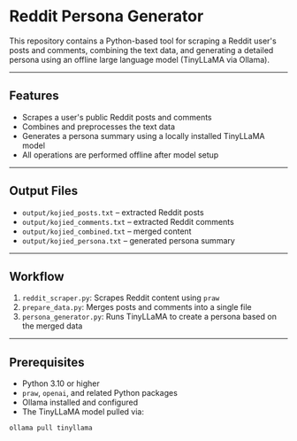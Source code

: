 # Reddit Persona Generator

This repository contains a Python-based tool for scraping a Reddit user's posts and comments, combining the text data, and generating a detailed persona using an offline large language model (TinyLLaMA via Ollama).

---

## Features

- Scrapes a user's public Reddit posts and comments
- Combines and preprocesses the text data
- Generates a persona summary using a locally installed TinyLLaMA model
- All operations are performed offline after model setup

---

## Output Files

- `output/kojied_posts.txt` – extracted Reddit posts
- `output/kojied_comments.txt` – extracted Reddit comments
- `output/kojied_combined.txt` – merged content
- `output/kojied_persona.txt` – generated persona summary

---

## Workflow

1. `reddit_scraper.py`: Scrapes Reddit content using `praw`
2. `prepare_data.py`: Merges posts and comments into a single file
3. `persona_generator.py`: Runs TinyLLaMA to create a persona based on the merged data

---

## Prerequisites

- Python 3.10 or higher
- `praw`, `openai`, and related Python packages
- Ollama installed and configured
- The TinyLLaMA model pulled via:

```bash
ollama pull tinyllama
